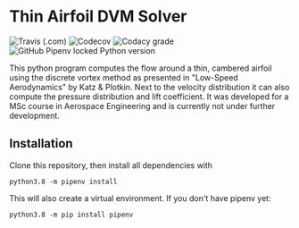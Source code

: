 # Thin Airfoil DVM Solver
![Travis (.com)](https://img.shields.io/travis/com/themrdjj/thin-airfoil-dvm?style=for-the-badge)
![Codecov](https://img.shields.io/codecov/c/github/themrdjj/thin-airfoil-dvm?style=for-the-badge)
![Codacy grade](https://img.shields.io/codacy/grade/d64cbaef18a9441a84d1616c07354b81?style=for-the-badge)
![GitHub Pipenv locked Python version](https://img.shields.io/github/pipenv/locked/python-version/themrdjj/thin-airfoil-dvm?style=for-the-badge)

This python program computes the flow around a thin, cambered airfoil using the discrete vortex method as presented in "Low-Speed Aerodynamics" by Katz & Plotkin. Next to the velocity distribution it can also compute the pressure distribution and lift coefficient. It was developed for a MSc course in Aerospace Engineering and is currently not under further development.

## Installation
Clone this repository, then install all dependencies with 
```
python3.8 -m pipenv install
```
This will also create a virtual environment. If you don't have pipenv yet:

```
python3.8 -m pip install pipenv
```
